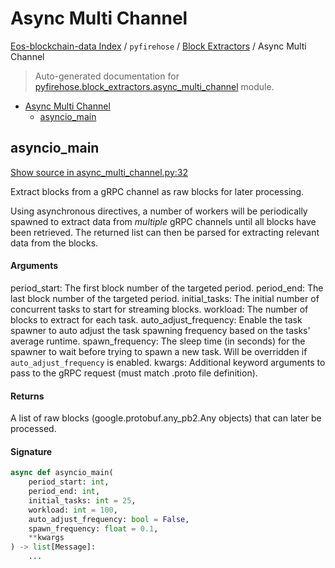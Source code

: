 # Async Multi Channel

[Eos-blockchain-data Index](../../README.md#eos-blockchain-data-index) /
`pyfirehose` /
[Block Extractors](./index.md#block-extractors) /
Async Multi Channel

> Auto-generated documentation for [pyfirehose.block_extractors.async_multi_channel](https://github.com/Krow10/eos-blockchain-data/blob/main/pyfirehose/block_extractors/async_multi_channel.py) module.

- [Async Multi Channel](#async-multi-channel)
  - [asyncio_main](#asyncio_main)

## asyncio_main

[Show source in async_multi_channel.py:32](https://github.com/Krow10/eos-blockchain-data/blob/main/pyfirehose/block_extractors/async_multi_channel.py#L32)

Extract blocks from a gRPC channel as raw blocks for later processing.

Using asynchronous directives, a number of workers will be periodically spawned to
extract data from *multiple* gRPC channels until all blocks have been retrieved.
The returned list can then be parsed for extracting relevant data from the blocks.

#### Arguments

period_start:
 The first block number of the targeted period.
period_end:
 The last block number of the targeted period.
initial_tasks:
 The initial number of concurrent tasks to start for streaming blocks.
workload:
 The number of blocks to extract for each task.
auto_adjust_frequency:
 Enable the task spawner to auto adjust the task spawning frequency based on the tasks' average runtime.
spawn_frequency:
 The sleep time (in seconds) for the spawner to wait before trying to spawn a new task.
 Will be overridden if `auto_adjust_frequency` is enabled.
kwargs:
 Additional keyword arguments to pass to the gRPC request (must match .proto file definition).

#### Returns

A list of raw blocks (google.protobuf.any_pb2.Any objects) that can later be processed.

#### Signature

```python
async def asyncio_main(
    period_start: int,
    period_end: int,
    initial_tasks: int = 25,
    workload: int = 100,
    auto_adjust_frequency: bool = False,
    spawn_frequency: float = 0.1,
    **kwargs
) -> list[Message]:
    ...
```


